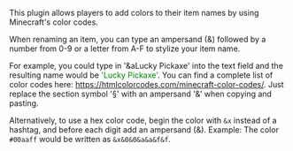This plugin allows players to add colors to their item names by using Minecraft's color codes.

When renaming an item, you can type an ampersand (&) followed by a number from 0-9 or a letter from A-F to stylize your item name.

For example, you could type in '&aLucky Pickaxe' into the text field and the resulting name would be <span style="color: green;">'Lucky Pickaxe'</span>. You can find a complete list of color codes here: https://htmlcolorcodes.com/minecraft-color-codes/. Just replace the section symbol '§' with an ampersand '&' when copying and pasting.

Alternatively, to use a hex color code, begin the color with `&x` instead of a hashtag, and before each digit add an ampersand (&). Example: The color `#00aaff` would be written as `&x&0&0&a&a&f&f`.
